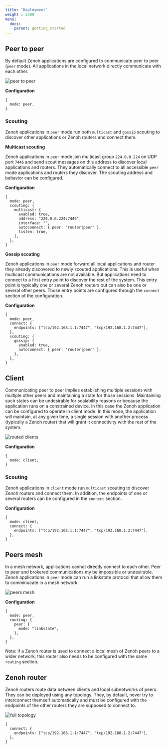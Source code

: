 ```yaml
---
title: "Deployment"
weight : 2300
menu:
  docs:
    parent: getting_started
---
```



## Peer to peer

By default Zenoh applications are configured to communicate peer to peer (`peer` mode). All applications in the local network directly communicate with each other.

![peer to peer](/img/peer_to_peer.png "peer to peer")

**Configuration**
```
{
  mode: peer,
}
```

### Scouting

Zenoh applications in `peer` mode run both `multicast` and `gossip` scouting to discover other applications or Zenoh routers and connect them.

**Multicast scouting**

Zenoh applications in `peer` mode join multicast group `224.0.0.224` on UDP port `7446` and send scout messages on this address to discover local applications and routers. They automatically connect to all accessible `peer` mode applications and routers they discover. The scouting address and behavior can be configured.

**Configuration**
```
{
  mode: peer,
  scouting: {
    multicast: {
      enabled: true,
      address: "224.0.0.224:7446",
      interface: "",
      autoconnect: { peer: "router|peer" },
      listen: true,
    },
  },
}
```

**Gossip scouting**

Zenoh applications in `peer` mode forward all local applications and router they already discovered to newly scouted applications. This is useful when multicast communications are not available. But applications need to connect to a first entry point to discover the rest of the system. This entry point is typically one or several Zenoh routers but can also be one or several other peers. Those entry points are configured through the `connect` section of the configuration.

**Configuration**
```
{
  mode: peer,
  connect: {
    endpoints: ["tcp/192.168.1.1:7447", "tcp/192.168.1.2:7447"],
  },
  scouting: {
    gossip: {
      enabled: true,
      autoconnect: { peer: "router|peer" },
    },
  },
}
```

## Client

Communicating peer to peer implies establishing multiple sessions with multiple other peers and maintaining a state for those sessions. Maintaining such states can be undesirable for scalability reasons or because the application runs on a constrained device. In this case the Zenoh application can be configured to operate in client mode. In this mode, the application will maintain, at any given time, a single session with another process (typically a Zenoh router) that will grant it connectivity with the rest of the system.

![routed clients](/img/routed_clients.png "routed clients")

**Configuration**
```
{
  mode: client,
}
```

### Scouting

Zenoh applications in `client` mode run `multicast` scouting to discover Zenoh routers and connect them. In addition, the endpoints of one or several routers can be configured in the `connect` section.

**Configuration**
```
{
  mode: client,
  connect: {
    endpoints: ["tcp/192.168.1.1:7447", "tcp/192.168.1.2:7447"],
  },
}
```

## Peers mesh

In a mesh network, applications cannot directly connect to each other. Peer to peer and brokered communications my be impossible or undesirable. Zenoh applications in `peer` mode can run a linkstate protocol that allow them to comminucate in a mesh network.

![peers mesh](/img/peers_mesh.png "peers mesh")

**Configuration**
```
{
  mode: peer,
  routing: {
    peer: {
      mode: "linkstate",
    },
  },
}
```

Note: if a Zenoh router is used to connect a local mesh of Zenoh peers to a wider network, this router also needs to be configured with the same `routing` section.

## Zenoh router

Zenoh routers route data between clients and local subnetworks of peers. They can be deployed using any topology. They, by default, never try to interconnect themself automatically and must be configured with the endpoints of the other routers they are supposed to connect to.

![full topology](/img/full_topology.png "full topology" )

```
{
  connect: {
    endpoints: ["tcp/192.168.1.1:7447", "tcp/192.168.1.2:7447"],
  },
}
```







